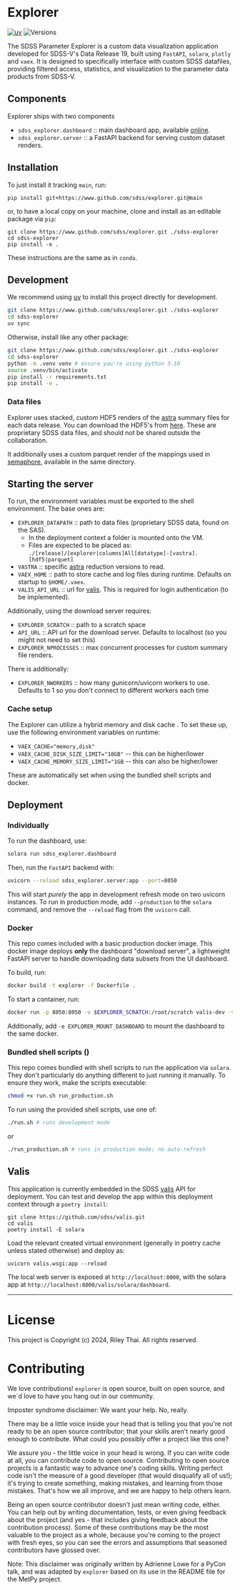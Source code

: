 # Explorer
[![uv](https://img.shields.io/endpoint?url=https://raw.githubusercontent.com/astral-sh/uv/main/assets/badge/v0.json)](https://github.com/astral-sh/uv)
![Versions](https://img.shields.io/badge/python-3.10-blue)

The SDSS Parameter Explorer is a custom data visualization application developed for SDSS-V's Data Release 19, built using `FastAPI`, `solara`, `plotly` and `vaex`. It is designed to specifically interface with custom SDSS datafiles, providing filtered access, statistics, and visualization to the parameter data products from SDSS-V.

## Components

Explorer ships with two components
- `sdss_explorer.dashboard` :: main dashboard app, available [online](data.sdss5.org/zora).
- `sdss_explorer.server` :: a FastAPI backend for serving custom dataset renders.

## Installation

To just install it tracking `main`, run:
```
pip install git+https://www.github.com/sdss/explorer.git@main
```

or, to have a local copy on your machine, clone and install as an editable package via `pip`:
```
git clone https://www.github.com/sdss/explorer.git ./sdss-explorer
cd sdss-explorer
pip install -e . 
```

These instructions are the same as in `conda`.

## Development

We recommend using [uv](https://docs.astral.sh/uv/) to install this project directly for development.

```bash
git clone https://www.github.com/sdss/explorer.git ./sdss-explorer
cd sdss-explorer
uv sync
```

Otherwise, install like any other package:

```bash
git clone https://www.github.com/sdss/explorer.git ./sdss-explorer
cd sdss-explorer
python -m .venv venv # ensure you're using python 3.10
source .venv/bin/activate
pip install -r requirements.txt
pip install -e .
```


### Data files
Explorer uses stacked, custom HDF5 renders of the [astra](https://github.com/sdss/astra) summary files for each data release. You can download the HDF5's from [here](https://data.sdss5.org/sas/sdsswork/users/u6054929/). These are proprietary SDSS data files, and should not be shared outside the collaboration.

It additionally uses a custom parquet render of the mappings used in [semaphore](https://github.com/sdss/semaphore), available in the same directory.

## Starting the server
To run, the environment variables must be exported to the shell environment. The base ones are:

 - `EXPLORER_DATAPATH` :: path to data files (proprietary SDSS data, found on the SAS). 
    - In the deployment context a folder is mounted onto the VM.
    - Files are expected to be placed as: `./[release]/[explorer|columns]All[datatype]-[vastra].[hdf5|parquet]`
 - `VASTRA` :: specific [astra](https://github.com/sdss/astra) reduction versions to read.
 - `VAEX_HOME` :: path to store cache and log files during runtime. Defaults on startup to `$HOME/.vaex`.
 - `VALIS_API_URL` :: url for [valis](https://www.github.com/sdss/valis). This is required for login authentication (to be implemented).

Additionally, using the download server requires:
 - `EXPLORER_SCRATCH` :: path to a scratch space
 - `API_URL` :: API url for the download server. Defaults to localhost (so you might not need to set this)
 - `EXPLORER_NPROCESSES` :: max concurrent processes for custom summary file renders.

 There is additionally:
 - `EXPLORER_NWORKERS` :: how many gunicorn/uvicorn workers to use. Defaults to 1 so you don't connect to different workers each time

### Cache setup
The Explorer can utilize a hybrid memory and disk cache . To set these up, use the following environment variables on runtime:
 - `VAEX_CACHE="memory,disk"`
 - `VAEX_CACHE_DISK_SIZE_LIMIT="10GB"` -- this can be higher/lower
 - `VAEX_CACHE_MEMORY_SIZE_LIMIT="1GB` -- this can also be higher/lower

These are automatically set when using the bundled shell scripts and docker.


## Deployment

### Individually

To run the dashboard, use:
```bash
solara run sdss_explorer.dashboard
```

Then, run the `FastAPI` backend with:
```bash
uvicorn --reload sdss_explorer.server:app --port=8050
```

This will start _purely_ the app in development refresh mode on two uvicorn instances. To run in production mode, add `--production` to the `solara` command, and remove the `--reload` flag from the `uvicorn` call.

### Docker
This repo comes included with a basic production docker image.  This docker image deploys **only** the dashboard "download server", a lightweight FastAPI server to handle downloading data subsets from the UI dashboard. 

To build, run:
```bash
docker build -t explorer -f Dockerfile .
```

To start a container, run:
```bash
docker run -p 8050:8050 -v $EXPLORER_SCRATCH:/root/scratch valis-dev -v $EXPLORER_DATAPATH:/root/data -e EXPLORER_DATAPATH=/root/data -e EXPLORER_SCRATCH=/root/scratch
```
Additionally, add `-e EXPLORER_MOUNT_DASHBOARD` to mount the dashboard to the same docker.

### Bundled shell scripts ()
This repo comes bundled with shell scripts to run the application via `solara`. They don't particularly do anything different to just running it manually. To ensure they work, make the scripts executable:
```bash
chmod +x run.sh run_production.sh
```

To run using the provided shell scripts, use one of:
```bash
./run.sh # runs development mode
```
or
```bash
./run_production.sh # runs in production mode; no auto-refresh
```



## Valis

This application is currently embedded in the SDSS [valis](https://www.github.com/sdss/valis) API for deployment. You can test and develop the app within this deployment context through a `poetry install`:
```
git clone https://github.com/sdss/valis.git
cd valis
poetry install -E solara
```

Load the relevant created virtual environment (generally in poetry cache unless stated otherwise) and deploy as:
```
uvicorn valis.wsgi:app --reload
```

The local web server is exposed at `http://localhost:8000`, with the solara app at `http://localhost:8000/valis/solara/dashboard`.


---
# License
This project is Copyright (c) 2024, Riley Thai. All rights reserved.

# Contributing
We love contributions! `explorer` is open source, built on open source, and we`d love to have you hang out in our community.

Imposter syndrome disclaimer: We want your help. No, really.

There may be a little voice inside your head that is telling you that you're not ready to be an open source contributor; that your skills aren't nearly good enough to contribute. What could you possibly offer a project like this one?

We assure you - the little voice in your head is wrong. If you can write code at all, you can contribute code to open source. Contributing to open source projects is a fantastic way to advance one's coding skills. Writing perfect code isn't the measure of a good developer (that would disqualify all of us!); it's trying to create something, making mistakes, and learning from those mistakes. That's how we all improve, and we are happy to help others learn.

Being an open source contributor doesn't just mean writing code, either. You can help out by writing documentation, tests, or even giving feedback about the project (and yes - that includes giving feedback about the contribution process). Some of these contributions may be the most valuable to the project as a whole, because you're coming to the project with fresh eyes, so you can see the errors and assumptions that seasoned contributors have glossed over.

Note: This disclaimer was originally written by Adrienne Lowe for a PyCon talk, and was adapted by `explorer` based on its use in the README file for the MetPy project.
